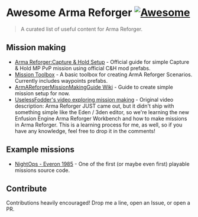 # Awesome Arma Reforger [![Awesome](https://awesome.re/badge.svg)](https://awesome.re)

> A curated list of useful content for Arma Reforger.

## Mission making

- [Arma Reforger:Capture & Hold Setup](https://community.bistudio.com/wiki/Arma_Reforger:Capture_%26_Hold_Setup) - Official guide for simple Capture & Hold MP PvP mission using official C&H mod prefabs.
- [Mission Toolbox](https://github.com/Miep3r/ArmAReforger-MissionToolbox) - A basic toolbox for creating ArmA Reforger Scenarios. Currently includes waypoints prefabs.
- [ArmAReforgerMissionMakingGuide Wiki](https://github.com/Herbiie/ArmAReforgerMissionMakingGuide/wiki/ArmA-Reforger-Mission-Making---Getting-Started) - Guide to create simple mission setup for now.
- [UselessFodder's video exploring mission making](https://www.youtube.com/watch?v=MJimkvlGj9I) - Original video description: Arma Reforger JUST came out, but it didn't ship with something simple like the Eden / 3den editor, so we're learning the new Enfusion Engine Arma Reforger Workbench and how to make missions in Arma Reforger. This is a learning process for me, as well, so if you have any knowledge, feel free to drop it in the comments!

## Example missions

- [NightOps - Everon 1985](https://github.com/Zealous666/AR_NightOps1985) - One of the first (or maybe even first) playable missions source code.

## Contribute

Contributions heavily encouraged! Drop me a line, open an Issue, or open a PR.
